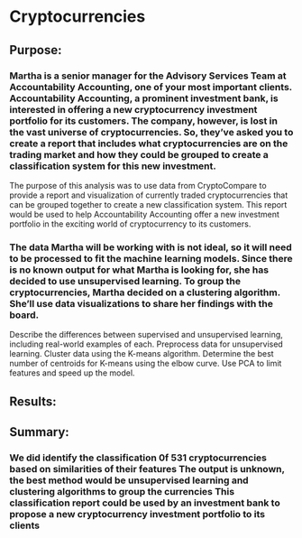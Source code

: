 # Cryptocurrencies
## Purpose:
### Martha is a senior manager for the Advisory Services Team at Accountability Accounting, one of your most important clients. Accountability Accounting, a prominent investment bank, is interested in offering a new cryptocurrency investment portfolio for its customers. The company, however, is lost in the vast universe of cryptocurrencies. So, they’ve asked you to create a report that includes what cryptocurrencies are on the trading market and how they could be grouped to create a classification system for this new investment.
The purpose of this analysis was to use data from CryptoCompare to provide a report and visualization of currently traded cryptocurrencies that can be grouped together to create a new classification system. This report would be used to help Accountability Accounting offer a new investment portfolio in the exciting world of cryptocurrency to its customers.

### The data Martha will be working with is not ideal, so it will need to be processed to fit the machine learning models. Since there is no known output for what Martha is looking for, she has decided to use unsupervised learning. To group the cryptocurrencies, Martha decided on a clustering algorithm. She’ll use data visualizations to share her findings with the board.
Describe the differences between supervised and unsupervised learning, including real-world examples of each.
Preprocess data for unsupervised learning.
Cluster data using the K-means algorithm.
Determine the best number of centroids for K-means using the elbow curve.
Use PCA to limit features and speed up the model.
## Results:
## Summary:
###   We did identify the classification 0f 531 cryptocurrencies based on similarities of their features The output is unknown, the best method would be unsupervised learning and clustering algorithms to group the currencies This classification report could be used by an investment bank to propose a new cryptocurrency investment portfolio to its clients